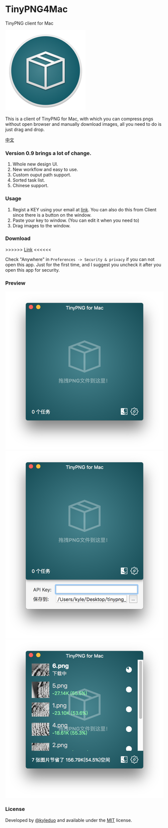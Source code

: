 # TinyPNG4Mac
TinyPNG client for Mac

![](./preview/icon.png)

This is a client of TinyPNG for Mac, with which you can compress pngs without open browser and manually download images, all you need to do is just drag and drop.

[中文](./README_ZH.md)

### Version 0.9 brings a lot of change.

1. Whole new design UI.
2. New workflow and easy to use.
3. Custom ouput path support.
4. Sorted task list.
5. Chinese support.


### Usage

1. Regist a KEY using your email at [link](https://tinypng.com/developers/subscription). You can also do this from Client since there is a button on the window.
2. Paste your key to window. (You can edit it when you need to)
3. Drag images to the window.

### Download

\>\>\>\>\>\> [Link](./archive/TinyPNG4Mac.app.zip) \<\<\<\<\<\<

Check "Anywhere" in `Preferences -> Security & privacy` if you can not open this app. Just for the first time, and I suggest you uncheck it after you open this app for security.

### Preview

![](./preview/preview2.png)
![](./preview/preview_panel.png)
![](./preview/preview_tasks.png)

### License

Developed by [@kyleduo](https://github.com/kyleduo) and available under the [MIT](http://opensource.org/licenses/MIT) license.
